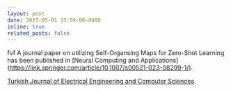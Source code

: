 ```yaml
---
layout: post
date: 2023-05-01 15:59:00-0400
inline: true
related_posts: false
---
```

fvf
A journal paper on utilizing Self-Organsing Maps for  Zero-Shot Learning has been published in [Neural Computing and Applications] (https://link.springer.com/article/10.1007/s00521-023-08299-1/).

 [Turkish Journal of Electrical Engineering and Computer Sciences](https://journals.tubitak.gov.tr/elektrik/vol31/iss1/14/).
